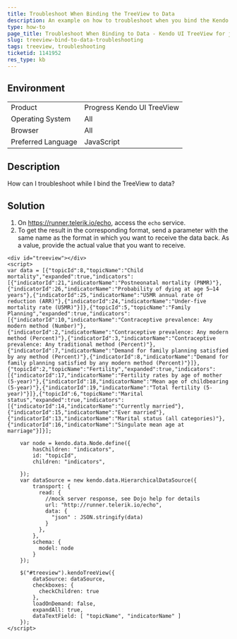 ```yaml
---
title: Troubleshoot When Binding the TreeView to Data
description: An example on how to troubleshoot when you bind the Kendo UI TreeView to data.
type: how-to
page_title: Troubleshoot When Binding to Data - Kendo UI TreeView for jQuery
slug: treeview-bind-to-data-troubleshooting
tags: treeview, troubleshooting
ticketid: 1141952  
res_type: kb
---
```


## Environment

<table>
 <tr>
  <td>Product</td>
  <td>Progress Kendo UI TreeView</td>
 </tr>
 <tr>
  <td>Operating System</td>
  <td>All</td>
 </tr>
 <tr>
  <td>Browser</td>
  <td>All</td>
 </tr>
 <tr>
  <td>Preferred Language</td>
  <td>JavaScript</td>
 </tr>
</table>

## Description

How can I troubleshoot while I bind the TreeView to data?

## Solution

1. On https://runner.telerik.io/echo, access the `echo` service.
1. To get the result in the corresponding format, send a parameter with the same name as the format in which you want to receive the data back. As a value, provide the actual value that you want to receive.

```dojo
<div id="treeview"></div>
<script>
var data = [{"topicId":8,"topicName":"Child mortality","expanded":true,"indicators":[{"indicatorId":21,"indicatorName":"Postneonatal mortality (PNMR)"},{"indicatorId":26,"indicatorName":"Probability of dying at age 5–14 years"},{"indicatorId":25,"indicatorName":"U5MR annual rate of reduction (ARR)"},{"indicatorId":24,"indicatorName":"Under-five mortality rate (U5MR)"}]},{"topicId":5,"topicName":"Family Planning","expanded":true,"indicators":[{"indicatorId":10,"indicatorName":"Contraceptive prevalence: Any modern method (Number)"},{"indicatorId":2,"indicatorName":"Contraceptive prevalence: Any modern method (Percent)"},{"indicatorId":3,"indicatorName":"Contraceptive prevalence: Any traditional method (Percent)"},{"indicatorId":7,"indicatorName":"Demand for family planning satisfied by any method (Percent)"},{"indicatorId":8,"indicatorName":"Demand for family planning satisfied by any modern method (Percent)"}]},{"topicId":2,"topicName":"Fertility","expanded":true,"indicators":[{"indicatorId":17,"indicatorName":"Fertility rates by age of mother (5-year)"},{"indicatorId":18,"indicatorName":"Mean age of childbearing (5-year)"},{"indicatorId":19,"indicatorName":"Total fertility (5-year)"}]},{"topicId":6,"topicName":"Marital status","expanded":true,"indicators":[{"indicatorId":14,"indicatorName":"Currently married"},{"indicatorId":15,"indicatorName":"Ever married"},{"indicatorId":13,"indicatorName":"Marital status (all categories)"},{"indicatorId":16,"indicatorName":"Singulate mean age at marriage"}]}];    

    var node = kendo.data.Node.define({
        hasChildren: "indicators",
        id: "topicId",
        children: "indicators",

    });
    var dataSource = new kendo.data.HierarchicalDataSource({
        transport: {
          read: {
            //mock server response, see Dojo help for details
            url: "http://runner.telerik.io/echo",
            data: {
              "json" : JSON.stringify(data)
            }
          },
        },
        schema: {
          model: node
        }
    });

    $("#treeview").kendoTreeView({
        dataSource: dataSource,
        checkboxes: {
          checkChildren: true
        },
        loadOnDemand: false,
        expandAll: true,
        dataTextField: [ "topicName", "indicatorName" ]
    });
</script>
```
